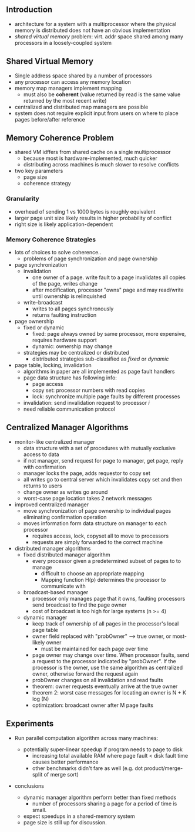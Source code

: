 
## Introduction

- architecture for a system with a multiprocessor where the physical memory is distributed does not have an obvious implementation
- _shared virtual memory_ problem: virt. addr space shared among many processors in a loosely-coupled system


## Shared Virtual Memory

- Single address space shared by a number of processors
- any processor can access any memory location
- memory map managers implement mapping
  - must also be **coherent** (value returned by read is the same value returned
    by the most recent write)
- centralized and distributed map managers are possible
- system does not require explicit input from users on where to place pages
  before/after reference

## Memory Coherence Problem

- shared VM idffers from shared cache on a single multiprocessor
  - because most is hardware-implemented, much quicker
  - distributing across machines is much slower to resolve conflicts
- two key parameters
  - page size
  - coherence strategy


### Granularity

- overhead of sending 1 vs 1000 bytes is roughly equivalent
- larger page unit size likely results in higher probability of conflict
- right size is likely application-dependent

### Memory Coherence Strategies

- lots of choices to solve coherence..
  - problems of page synchronization and page ownership
- page synchronization
  - invalidation
    - one owner of a page. write fault to a page invalidates all copies of the
      page, writes change
    - after modification, processor "owns" page and may read/write until
      ownership is relinquished
  - write-broadcast
    - writes to all pages synchronously
    - returns faulting instruction
- page ownership
  - fixed or dynamic
    - fixed: page always owned by same processor, more expensive,
      requires hardware support
    - dynamic: ownership may change
  - strategies may be centralized or distributed
    - distributed strategies sub-classified as _fixed_ or _dynamic_
- page table, locking, invalidation
  - algorithms in paper are all implemented as page fault handlers
  - page data structure has following info:
    - page access
    - copy set: processor numbers with read copies
    - lock: synchronize multiple page faults by different processes
  - invalidation: send invalidation request to processor _i_
  - need reliable communication protocol

## Centralized Manager Algorithms

- monitor-like centralized manager
  - data structure with a set of procedures with mutually exclusive access to
    data
  - if not manager, send request for page to manager, get page, reply with
    confirmation
  - manager locks the page, adds requestor to copy set
  - all writes go to central server which invalidates copy set and then returns
    to users
  - change owner as writes go around
  - worst-case page location takes 2 network messages
- improved centralized manager
  - move synchronization of page ownership to individual pages eliminating
    confirmation operation
  - moves information form data structure on manager to each processor
    - requires access, lock, copyset all to move to processors
    - requests are simply forwarded to the correct machine
- distributed manager algorithms
  - fixed distributed manager algorithm
    - every processor given a predetermined subset of pages to to manage
      - difficult to choose an appropriate mapping
      - Mapping function H(p) determines the processor to communicate with
  - broadcast-based manager
    - processor only manages page that it owns, faulting processors send
      broadcast to find the page owner
    - cost of broadcast is too high for large systems (n >= 4)
  - dynamic manager
    - keep track of ownership of all pages in the processor's local page table
    - owner field replaced with "probOwner" --> true owner, or most-likely owner
      - must be maintained for each page over time
    - page owner may change over time. When processor faults, send a request to
      the processor indicated by "probOwner". If the processor is the owner, use
      the same algorithm as centralized owner, otherwise forward the request
      again
    - probOwner changes on all invalidation and read faults
    - theorem: owner requests eventually arrive at the true owner
    - theorem 2: worst case messages for locating an owner is N + K log (N)
    - optimization: broadcast owner after M page faults

## Experiments

- Run parallel computation algorithm across many machines:
  - potentially super-linear speedup if program needs to page to disk
    - increasing total available RAM where page fault < disk fault time causes
      better performance
    - other benchmarks didn't fare as well (e.g. dot product/merge-split of
      merge sort)

- conclusions
  - dynamic manager algorithm perform better than fixed methods
    - number of processors sharing a page for a period of time is small.
  - expect speedups in a shared-memory system
  - page size is still up for discussion.
